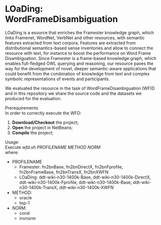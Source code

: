 # LOaDing: WordFrameDisambiguation

LOaDing is a esource that enriches the Framester knowledge graph, which links Framenet, WordNet, VerbNet and other resources, with semantic features extracted from text corpora. 
Features are extracted from distributional semantics-based sense inventories and allow to connect the resource with text, for instance to boost the performance on Word Frame Disambiguation. 
Since Framester is a frame-based knowledge graph, which enables full-fledged OWL querying and reasoning, our resource paves the way for the development of novel, deeper semantic-aware applications 
that could benefit from the combination of knowledge from text and complex symbolic representations of events and participants.

We evaluated the resource in the task of WordFrameDisambiguation (WF)D and in this repository we share the source code and the datasets we produced for the evaluation.

Prerequirements<br>
In order to correctly execute the WFD:<br> 
<ol>
<li><b>Download/Checkout</b> the project;</li>
<li><b>Open</b> the project in NetBeans;</li>
<li><b>Compile</b> the project;</li>
</ol> 

Usage:<br>
Execute <i>wfd.sh PROFILENAME METHOD NORM</i><br> 
where:<br>
<ul>
   <li>PROFILENAME 
	<ul>
      <li>Framester: fn2bnBase, fn2bnDirectX, fn2bnFprofile, fn2bnFrameBase, fn2bnTransX, fn2bnXWFN</li>
      <li> LOaDing: ddt-wiki-n30-1400k-Base, ddt-wiki-n30-1400k-DirectX, ddt-wiki-n30-1400k-Fprofile, ddt-wiki-n30-1400k-Base, ddt-wiki-n30-1400k-TransX, ddt-wiki-n30-1400k-XWFN</li>
	</ul>
	</li>
 <li>METHOD:<ul>
      <li>oracle</li>
      <li>top-1</li>
	</ul>
	</li>
<li> NORM:
	<ul>
      <li>cond</li>
      <li>invnorm</li>
	</ul>
</li>
</ul>


